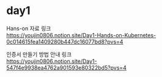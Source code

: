 # day1

Hans-on 자료 링크  
https://youjin0806.notion.site/Day1-Hands-on-Kubernetes-0c014615fea1409280b447dc16077bd8?pvs=4

인증서 만들기 방법 안내 링크  
https://youjin0806.notion.site/Day1-547f4e9938ea4762a901593e80322bd5?pvs=4
